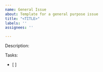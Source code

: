 ```yaml
---
name: General Issue
about: Template for a general purpose issue
title: "<TITLE>"
labels: ''
assignees: ''

---
```


Description:

Tasks:
- [ ]

